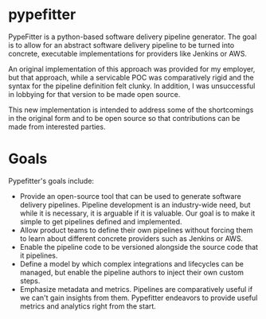# pypefitter
PypeFitter is a python-based software delivery pipeline generator. The goal is to allow for an abstract software delivery pipeline to be turned into concrete, executable implementations for providers like Jenkins or AWS.

An original implementation of this approach was provided for my employer, but that approach, while a servicable POC was comparatively rigid and the syntax for the pipeline definition felt clunky. In addition, I was unsuccessful in lobbying for that version to be made open source.

This new implementation is intended to address some of the shortcomings in the original form and to be open source so that contributions can be made from interested parties.

# Goals
Pypefitter's goals include:
* Provide an open-source tool that can be used to generate software delivery pipelines. Pipeline development is an industry-wide need, but while it is necessary, it is arguable if it is valuable. Our goal is to make it simple to get pipelines defined and implemented.
* Allow product teams to define their own pipelines without forcing them to learn about different concrete providers such as Jenkins or AWS.
* Enable the pipeline code to be versioned alongside the source code that it pipelines.
* Define a model by which complex integrations and lifecycles can be managed, but enable the pipeline authors to inject their own custom steps.
* Emphasize metadata and metrics. Pipelines are comparatively useful if we can't gain insights from them. Pypefitter endeavors to provide useful metrics and analytics right from the start.
 

